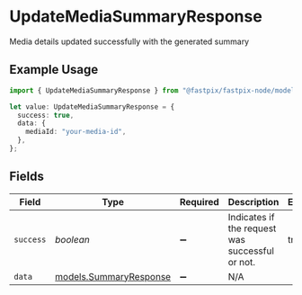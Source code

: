 # UpdateMediaSummaryResponse

Media details updated successfully with the generated summary

## Example Usage

```typescript
import { UpdateMediaSummaryResponse } from "@fastpix/fastpix-node/models/operations";

let value: UpdateMediaSummaryResponse = {
  success: true,
  data: {
    mediaId: "your-media-id",
  },
};
```

## Fields

| Field                                                     | Type                                                      | Required                                                  | Description                                               | Example                                                   |
| --------------------------------------------------------- | --------------------------------------------------------- | --------------------------------------------------------- | --------------------------------------------------------- | --------------------------------------------------------- |
| `success`                                                 | *boolean*                                                 | :heavy_minus_sign:                                        | Indicates if the request was successful or not.           | true                                                      |
| `data`                                                    | [models.SummaryResponse](../../models/summaryresponse.md) | :heavy_minus_sign:                                        | N/A                                                       |                                                           |
